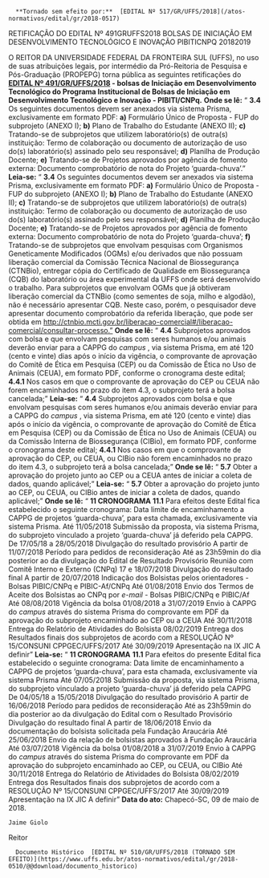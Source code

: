       **Tornado sem efeito por:**  [EDITAL Nº 517/GR/UFFS/2018](/atos-normativos/edital/gr/2018-0517) 

   RETIFICAÇÃO DO EDITAL Nº 491GRUFFS2018 BOLSAS DE INICIAÇÃO EM DESENVOLVIMENTO TECNOLÓGICO E INOVAÇÃO PIBITICNPQ 20182019  

 O REITOR DA UNIVERSIDADE FEDERAL DA FRONTEIRA SUL (UFFS), no uso de suas atribuições legais, por intermédio da Pró-Reitoria de Pesquisa e Pós-Graduação (PROPEPG) torna pública as seguintes retificações do  **[EDITAL Nº 491/GR/UFFS/2018](https://www.uffs.edu.br/atos-normativos/edital/gr/2018-0491)  - bolsas de Iniciação em Desenvolvimento Tecnológico do Programa Institucional de Bolsas de Iniciação em Desenvolvimento Tecnológico e Inovação - PIBITI/CNPq.**    **Onde se lê:**  “ **3.4** Os seguintes documentos devem ser anexados via sistema Prisma, exclusivamente em formato PDF: **a)** Formulário Único de Proposta - FUP do subprojeto (ANEXO I); **b)** Plano de Trabalho do Estudante (ANEXO II); **c)** Tratando-se de subprojetos que utilizem laboratório(s) de outra(s) instituição: Termo de colaboração ou documento de autorização de uso do(s) laboratório(s) assinado pelo seu responsável; **d)** Planilha de Produção Docente; **e)** Tratando-se de Projetos aprovados por agência de fomento externa: Documento comprobatório de nota do Projeto ‘guarda-chuva’.”   **Leia-se:**  “ **3.4** Os seguintes documentos devem ser anexados via sistema Prisma, exclusivamente em formato PDF: **a)** Formulário Único de Proposta - FUP do subprojeto (ANEXO I); **b)** Plano de Trabalho do Estudante (ANEXO II); **c)** Tratando-se de subprojetos que utilizem laboratório(s) de outra(s) instituição: Termo de colaboração ou documento de autorização de uso do(s) laboratório(s) assinado pelo seu responsável; **d)** Planilha de Produção Docente; **e)** Tratando-se de Projetos aprovados por agência de fomento externa: Documento comprobatório de nota do Projeto ‘guarda-chuva’; **f)** Tratando-se de subprojetos que envolvam pesquisas com Organismos Geneticamente Modificados (OGMs) e/ou derivados que não possuam liberação comercial da Comissão Técnica Nacional de Biossegurança (CTNBio), entregar cópia do Certificado de Qualidade em Biossegurança (CQB) do laboratório ou área experimental da UFFS onde será desenvolvido o trabalho. Para subprojetos que envolvam OGMs que já obtiveram liberação comercial da CTNBio (como sementes de soja, milho e algodão), não é necessário apresentar CQB. Neste caso, porém, o pesquisador deve apresentar documento comprobatório da referida liberação, que pode ser obtida em http://ctnbio.mcti.gov.br/liberacao-comercial#/liberacao-comercial/consultar-processo.”   **Onde se lê:**  “ **4.4** Subprojetos aprovados com bolsa e que envolvam pesquisas com seres humanos e/ou animais deverão enviar para a CAPPG do *campus* , via sistema Prisma, em até 120 (cento e vinte) dias após o início da vigência, o comprovante de aprovação do Comitê de Ética em Pesquisa (CEP) ou da Comissão de Ética no Uso de Animais (CEUA), em formato PDF, conforme o cronograma deste edital; **4.4.1** Nos casos em que o comprovante de aprovação do CEP ou CEUA não forem encaminhados no prazo do item 4.3, o subprojeto terá a bolsa cancelada;”   **Leia-se:**  “ **4.4** Subprojetos aprovados com bolsa e que envolvam pesquisas com seres humanos e/ou animais deverão enviar para a CAPPG do *campus* , via sistema Prisma, em até 120 (cento e vinte) dias após o início da vigência, o comprovante de aprovação do Comitê de Ética em Pesquisa (CEP) ou da Comissão de Ética no Uso de Animais (CEUA) ou da Comissão Interna de Biossegurança (CIBio), em formato PDF, conforme o cronograma deste edital; **4.4.1** Nos casos em que o comprovante de aprovação do CEP, ou CEUA, ou CIBio não forem encaminhados no prazo do item 4.3, o subprojeto terá a bolsa cancelada;”   **Onde se lê:**  “ **5.7** Obter a aprovação do projeto junto ao CEP ou a CEUA antes de iniciar a coleta de dados, quando aplicável;”   **Leia-se:**  “ **5.7** Obter a aprovação do projeto junto ao CEP, ou CEUA, ou CIBio antes de iniciar a coleta de dados, quando aplicável;”   **Onde se lê:**  “ **11 CRONOGRAMA**  **11.1** Para efeitos deste Edital fica estabelecido o seguinte cronograma:     Data limite de encaminhamento a CAPPG de projetos ‘guarda-chuva’, para esta chamada, exclusivamente via sistema Prisma.   Até 11/05/2018     Submissão da proposta, via sistema Prisma, do subprojeto vinculado a projeto ‘guarda-chuva’ já deferido pela CAPPG.   De 17/05/18 a 28/05/2018     Divulgação do resultado provisório   A partir de 11/07/2018     Período para pedidos de reconsideração   Até as 23h59min do dia posterior ao da divulgação do Edital de Resultado Provisório     Reunião com Comitê Interno e Externo (CNPq)   17 e 18/07/2018     Divulgação do resultado final   A partir de 20/07/2018     Indicação dos Bolsistas pelos orientadores - Bolsas PIBIC/CNPq e PIBIC-Af/CNPq   Até 01/08/2018     Envio dos Termos de Aceite dos Bolsistas ao CNPq por *e-mail* - Bolsas PIBIC/CNPq e PIBIC/Af   Até 08/08/2018     Vigência da bolsa   01/08/2018 a 31/07/2019     Envio à CAPPG do *campus* através do sistema Prisma do comprovante em PDF da aprovação do subprojeto encaminhado ao CEP ou a CEUA   Até 30/11/2018     Entrega do Relatório de Atividades do Bolsista   08/02/2019     Entrega dos Resultados finais dos subprojetos de acordo com a RESOLUÇÃO Nº 15/CONSUNI CPPGEC/UFFS/2017   Até 30/09/2019     Apresentação na IX JIC   A definir”       **Leia-se:**  “ **11 CRONOGRAMA**  **11.1** Para efeitos do presente Edital fica estabelecido o seguinte cronograma:     Data limite de encaminhamento a CAPPG de projetos ‘guarda-chuva’, para esta chamada, exclusivamente via sistema Prisma   Até 07/05/2018     Submissão da proposta, via sistema Prisma, do subprojeto vinculado a projeto ‘guarda-chuva’ já deferido pela CAPPG   De 04/05/18 a 15/05/2018     Divulgação do resultado provisório   A partir de 16/06/2018     Período para pedidos de reconsideração   Até as 23h59min do dia posterior ao da divulgação do Edital com o Resultado Provisório     Divulgação do resultado final   A partir de 18/06/2018     Envio da documentação do bolsista solicitada pela Fundação Araucária   Até 25/06/2018     Envio da relação de bolsistas aprovados à Fundação Araucária   Até 03/07/2018     Vigência da bolsa   01/08/2018 a 31/07/2019     Envio à CAPPG do *campus* através do sistema Prisma do comprovante em PDF da aprovação do subprojeto encaminhado ao CEP, ou CEUA, ou CIBio   Até 30/11/2018     Entrega do Relatório de Atividades do Bolsista   08/02/2019     Entrega dos Resultados finais dos subprojetos de acordo com a RESOLUÇÃO Nº 15/CONSUNI CPPGEC/UFFS/2017   Até 30/09/2019     Apresentação na IX JIC   A definir”          **Data do ato:** Chapecó-SC, 09 de maio de 2018.   
 

    Jaime Giolo   
 Reitor 

      Documento Histórico  [EDITAL Nº 510/GR/UFFS/2018 (TORNADO SEM EFEITO)](https://www.uffs.edu.br/atos-normativos/edital/gr/2018-0510/@@download/documento_historico)     
      
